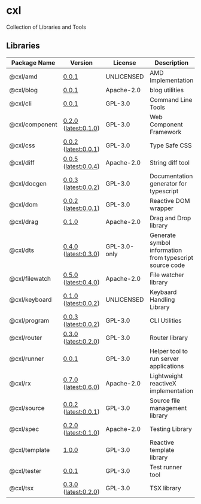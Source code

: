 # cxl

Collection of Libraries and Tools

## Libraries

| Package Name   | Version | License | Description                          | Links                                          |
| -------------- | ------- | ------- | ------------------------------------ | ---------------------------------------------- |
| @cxl/amd             | [0.0.1](https://npmjs.com/package/@cxl/amd/v/0.0.1) | UNLICENSED | AMD Implementation | [Docs](https://cxlio.github.io/cxl/amd/0.0.1) |
| @cxl/blog            | [0.0.1](https://npmjs.com/package/@cxl/blog/v/0.0.1) | Apache-2.0 | blog utilities | [Docs](https://cxlio.github.io/cxl/blog/0.0.1) |
| @cxl/cli             | [0.0.1](https://npmjs.com/package/@cxl/cli/v/0.0.1) | GPL-3.0    | Command Line Tools | [Docs](https://cxlio.github.io/cxl/cli/0.0.1) |
| @cxl/component       | [0.2.0](https://npmjs.com/package/@cxl/component/v/0.2.0) ([latest:0.1.0](https://npmjs.com/package/@cxl/component/v/0.1.0)) | GPL-3.0    | Web Component Framework | [Docs](https://cxlio.github.io/cxl/component/0.2.0) |
| @cxl/css             | [0.0.2](https://npmjs.com/package/@cxl/css/v/0.0.2) ([latest:0.0.1](https://npmjs.com/package/@cxl/css/v/0.0.1)) | GPL-3.0    | Type Safe CSS | [Docs](https://cxlio.github.io/cxl/css/0.0.2) |
| @cxl/diff            | [0.0.5](https://npmjs.com/package/@cxl/diff/v/0.0.5) ([latest:0.0.4](https://npmjs.com/package/@cxl/diff/v/0.0.4)) | Apache-2.0 | String diff tool | [Docs](https://cxlio.github.io/cxl/diff/0.0.5) |
| @cxl/docgen          | [0.0.3](https://npmjs.com/package/@cxl/docgen/v/0.0.3) ([latest:0.0.2](https://npmjs.com/package/@cxl/docgen/v/0.0.2)) | GPL-3.0    | Documentation generator for typescript | [Docs](https://cxlio.github.io/cxl/docgen/0.0.3) |
| @cxl/dom             | [0.0.2](https://npmjs.com/package/@cxl/dom/v/0.0.2) ([latest:0.0.1](https://npmjs.com/package/@cxl/dom/v/0.0.1)) | GPL-3.0    | Reactive DOM wrapper | [Docs](https://cxlio.github.io/cxl/dom/0.0.2) |
| @cxl/drag            | [0.1.0](https://npmjs.com/package/@cxl/drag/v/0.1.0) | Apache-2.0 | Drag and Drop library | [Docs](https://cxlio.github.io/cxl/drag/0.1.0) |
| @cxl/dts             | [0.4.0](https://npmjs.com/package/@cxl/dts/v/0.4.0) ([latest:0.3.0](https://npmjs.com/package/@cxl/dts/v/0.3.0)) | GPL-3.0-only | Generate symbol information from typescript source code | [Docs](https://cxlio.github.io/cxl/dts/0.4.0) |
| @cxl/filewatch       | [0.5.0](https://npmjs.com/package/@cxl/filewatch/v/0.5.0) ([latest:0.4.0](https://npmjs.com/package/@cxl/filewatch/v/0.4.0)) | Apache-2.0 | File watcher library | [Docs](https://cxlio.github.io/cxl/filewatch/0.5.0) |
| @cxl/keyboard        | [0.1.0](https://npmjs.com/package/@cxl/keyboard/v/0.1.0) ([latest:0.0.2](https://npmjs.com/package/@cxl/keyboard/v/0.0.2)) | UNLICENSED | Keybaard Handling Library | [Docs](https://cxlio.github.io/cxl/keyboard/0.1.0) |
| @cxl/program         | [0.0.3](https://npmjs.com/package/@cxl/program/v/0.0.3) ([latest:0.0.2](https://npmjs.com/package/@cxl/program/v/0.0.2)) | GPL-3.0    | CLI Utilities | [Docs](https://cxlio.github.io/cxl/program/0.0.3) |
| @cxl/router          | [0.3.0](https://npmjs.com/package/@cxl/router/v/0.3.0) ([latest:0.2.0](https://npmjs.com/package/@cxl/router/v/0.2.0)) | GPL-3.0    | Router library | [Docs](https://cxlio.github.io/cxl/router/0.3.0) |
| @cxl/runner          | [0.0.1](https://npmjs.com/package/@cxl/runner/v/0.0.1) | GPL-3.0    | Helper tool to run server applications | [Docs](https://cxlio.github.io/cxl/runner/0.0.1) |
| @cxl/rx              | [0.7.0](https://npmjs.com/package/@cxl/rx/v/0.7.0) ([latest:0.6.0](https://npmjs.com/package/@cxl/rx/v/0.6.0)) | Apache-2.0 | Lightweight reactiveX implementation | [Docs](https://cxlio.github.io/cxl/rx/0.7.0) |
| @cxl/source          | [0.0.2](https://npmjs.com/package/@cxl/source/v/0.0.2) ([latest:0.0.1](https://npmjs.com/package/@cxl/source/v/0.0.1)) | GPL-3.0    | Source file management library | [Docs](https://cxlio.github.io/cxl/source/0.0.2) |
| @cxl/spec            | [0.2.0](https://npmjs.com/package/@cxl/spec/v/0.2.0) ([latest:0.1.0](https://npmjs.com/package/@cxl/spec/v/0.1.0)) | Apache-2.0 | Testing Library | [Docs](https://cxlio.github.io/cxl/spec/0.2.0) |
| @cxl/template        | [1.0.0](https://npmjs.com/package/@cxl/template/v/1.0.0) | GPL-3.0    | Reactive template library | [Docs](https://cxlio.github.io/cxl/template/1.0.0) |
| @cxl/tester          | [0.0.1](https://npmjs.com/package/@cxl/tester/v/0.0.1) | GPL-3.0    | Test runner tool | [Docs](https://cxlio.github.io/cxl/tester/0.0.1) |
| @cxl/tsx             | [0.3.0](https://npmjs.com/package/@cxl/tsx/v/0.3.0) ([latest:0.2.0](https://npmjs.com/package/@cxl/tsx/v/0.2.0)) | GPL-3.0    | TSX library | [Docs](https://cxlio.github.io/cxl/tsx/0.3.0) |
